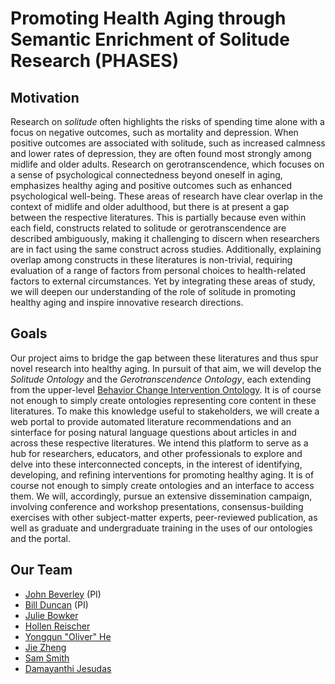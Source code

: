 # Promoting Health Aging through Semantic Enrichment of Solitude Research (PHASES)

## Motivation
Research on _solitude_ often highlights the risks of spending time alone with a focus on negative outcomes, such as mortality and depression. When positive outcomes are associated with solitude, such as increased calmness and lower rates of depression, they are often found most strongly among midlife and older adults. Research on gerotranscendence, which focuses on a sense of psychological connectedness beyond oneself in aging, emphasizes healthy aging and positive outcomes such as enhanced psychological well-being. These areas of research have clear overlap in the context of midlife and older adulthood, but there is at present a gap between the respective literatures. This is partially because even within each field, constructs related to solitude or gerotranscendence are described ambiguously, making it challenging to discern when researchers are in fact using the same construct across studies. Additionally, explaining overlap among constructs in these literatures is non-trivial, requiring evaluation of a range of factors from personal choices to health-related factors to external circumstances. Yet by integrating these areas of study, we will deepen our understanding of the role of solitude in promoting healthy aging and inspire innovative research directions.

## Goals
Our project aims to bridge the gap between these literatures and thus spur novel research into healthy aging. In pursuit of that aim, we will develop the *Solitude Ontology* and the *Gerotranscendence Ontology*, each extending from the upper-level [Behavior Change Intervention Ontology](https://www.bciontology.org/). It is of course not enough to simply create ontologies representing core content in these literatures. To make this knowledge useful to stakeholders, we will create a web portal to provide automated literature recommendations and an sinterface for posing natural language questions about articles in and across these respective literatures. We intend this platform to serve as a hub for researchers, educators, and other professionals to explore and delve into these interconnected concepts, in the interest of identifying, developing, and refining interventions for promoting healthy aging. It is of course not enough to simply create ontologies and an interface to access them. We will, accordingly, pursue an extensive dissemination campaign, involving conference and workshop presentations, consensus-building exercises with other subject-matter experts, peer-reviewed publication, as well as graduate and undergraduate training in the uses of our ontologies and the portal.

## Our Team
- [John Beverley](https://johnbeverley.com/) (PI)
- [Bill Duncan](https://www.linkedin.com/in/biduncan/) (PI)
- [Julie Bowker](https://arts-sciences.buffalo.edu/psychology/faculty/faculty-directory/bowker.html)
- [Hollen Reischer](https://arts-sciences.buffalo.edu/psychology/faculty/faculty-directory/reischer.html)
- [Yongqun "Oliver" He](https://hegroup.org/aboutUs/Oliver.html)
- [Jie Zheng](https://scholar.google.com/citations?user=LY69DAsAAAAJ)
- [Sam Smith](https://observablehq.com/@smithgit)
- [Damayanthi Jesudas](https://orcid.org/0000-0001-6906-5548)



